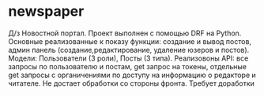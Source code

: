 # newspaper
Д/з Новостной портал.
Проект выполнен с помощью DRF на Python. Основные реализованные к показу функции: создание и вывод постов, админ панель (создание,редактирование, удаление юзеров и постов). 
Модели: Пользователи (3 роли), Посты (3 типа). 
Реализовоны API: все запросы по пользователю и постам, get запрос на токены, отдельные get запросы с органичениями по доступу на информацию о редакторе и читателе. 
Не достает обработки со стороны фронта.
Требует доработки
